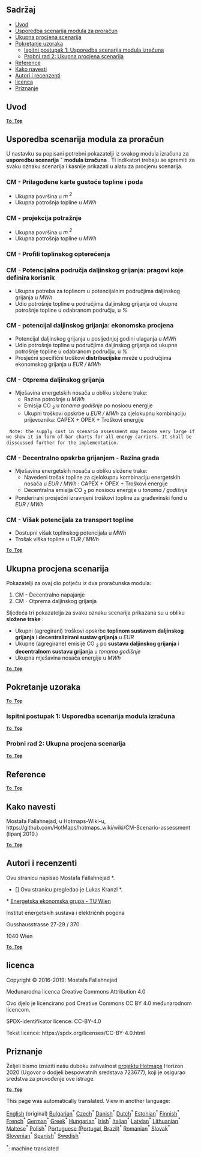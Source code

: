 <h2> Sadržaj </h2><ul><li> <a href="#introduction">Uvod</a> </li><li> <a href="#Calculation-module-scenario-comparison">Usporedba scenarija modula za proračun</a> </li><li> <a href="#Overall-scenario-assessment">Ukupna procjena scenarija</a> </li><li> <a href="#sample-run">Pokretanje uzoraka</a> <ul><li> <a href="#test-run-1-calculation-module-scenario-comparison">Ispitni postupak 1: Usporedba scenarija modula izračuna</a> </li><li> <a href="#test-run-2-overall-scenario-assessment">Probni rad 2: Ukupna procjena scenarija</a> </li></ul></li><li> <a href="#references">Reference</a> </li><li> <a href="#how-to-cite">Kako navesti</a> </li><li> <a href="#authors-and-reviewers">Autori i recenzenti</a> </li><li> <a href="#license">licenca</a> </li><li> <a href="#acknowledgement">Priznanje</a> </li></ul><h2> Uvod </h2><p><ins> <code><strong><a href="#table-of-contents">To Top</a></strong></code> </ins> </p><h2> Usporedba scenarija modula za proračun </h2><p> U nastavku su popisani potrebni pokazatelji iz svakog modula izračuna za <strong>usporedbu scenarija</strong> &quot; <strong>modula izračuna</strong> . Ti indikatori trebaju se spremiti za svaku oznaku scenarija i kasnije prikazati u alatu za procjenu scenarija. </p><h3> CM - Prilagođene karte gustoće topline i poda </h3><ul><li> Ukupna površina u <em><em>m <sup>2</sup></em></em> </li><li> Ukupna potrošnja topline u <em><em>MWh</em></em> </li></ul><h3> CM - projekcija potražnje </h3><ul><li> Ukupna površina u <em><em>m <sup>2</sup></em></em> </li><li> Ukupna potrošnja topline u <em><em>MWh</em></em> </li></ul><h3> CM - Profili toplinskog opterećenja </h3><h3> CM - Potencijalna područja daljinskog grijanja: pragovi koje definira korisnik </h3><ul><li> Ukupna potreba za toplinom u potencijalnim područjima daljinskog grijanja u <em><em>MWh</em></em> </li><li> Udio potrošnje topline u područjima daljinskog grijanja od ukupne potrošnje topline u odabranom području, u <em><em>%</em></em> </li></ul><h3> CM - potencijal daljinskog grijanja: ekonomska procjena </h3><ul><li> Potencijal daljinskog grijanja u posljednjoj godini ulaganja u <em><em>MWh</em></em> </li><li> Udio potrošnje topline u područjima daljinskog grijanja od ukupne potrošnje topline u odabranom području, u <em><em>%</em></em> </li><li> Prosječni specifični troškovi <strong>distribucijske</strong> mreže u područjima ekonomskog grijanja u <em><em>EUR / MWh</em></em> </li></ul><h3> CM - Otprema daljinskog grijanja </h3><ul><li> Mješavina energetskih nosača u obliku složene trake: <ul><li> Razina potrošnje u <em><em>MWh</em></em> </li><li> Emisija CO <sub>2</sub> u <em><em>tonama godišnje</em></em> po nosiocu energije </li><li> Ukupni troškovi opskrbe u <em><em>EUR / MWh</em></em> za cjelokupnu kombinaciju prijevoznika: CAPEX + OPEX + Troškovi energije </li></ul></li></ul><pre> <code>Note: the supply cost in scenario assessment may become very large if we show it in form of bar charts for all energy carriers. It shall be disscussed further for the implementation.</code> </pre><h3> CM - Decentralno opskrba grijanjem - Razina grada </h3><ul><li> Mješavina energetskih nosača u obliku složene trake: <ul><li> Navedeni trošak topline za cjelokupnu kombinaciju energetskih nosača u <em><em>EUR / MWh</em></em> : CAPEX + OPEX + Troškovi energije </li><li> Decentralna emisija CO <sub>2</sub> po nosiocu energije u <em><em>tonama / godišnje</em></em> </li></ul></li><li> Ponderirani prosječni izravnjeni troškovi topline za građevinski fond u <em><em>EUR / MWh</em></em> </li></ul><h3> CM - Višak potencijala za transport topline </h3><ul><li> Dostupni višak toplinskog potencijala u <em><em>MWh</em></em> </li><li> Trošak viška topline u <em><em>EUR / MWh</em></em> </li></ul><p><ins> <code><strong><a href="#table-of-contents">To Top</a></strong></code> </ins> </p><h2> Ukupna procjena scenarija </h2><p> Pokazatelji za ovaj dio potječu iz dva proračunska modula: </p><ol><li> CM - Decentralno napajanje </li><li> CM - Otprema daljinskog grijanja </li></ol><p> Sljedeća tri pokazatelja za svaku oznaku scenarija prikazana su u obliku <strong>složene trake</strong> : </p><ul><li> Ukupni (agregirani) troškovi opskrbe <strong>toplinom sustavom daljinskog grijanja</strong> i <strong>decentralizirani sustav grijanja</strong> u <em><em>EUR</em></em> </li><li> Ukupne (agregirane) emisije CO <sub>2</sub> po <strong>sustavu daljinskog grijanja</strong> i <strong>decentralnom sustavu grijanja</strong> u <em><em>tonama godišnje</em></em> </li><li> Ukupna mješavina nosača energije u <em><em>MWh</em></em> </li></ul><p><ins> <code><strong><a href="#table-of-contents">To Top</a></strong></code> </ins> </p><h2> Pokretanje uzoraka </h2><p><ins> <code><strong><a href="#table-of-contents">To Top</a></strong></code> </ins> </p><h3> Ispitni postupak 1: Usporedba scenarija modula izračuna </h3><p><ins> <code><strong><a href="#table-of-contents">To Top</a></strong></code> </ins> </p><h3> Probni rad 2: Ukupna procjena scenarija </h3><p><ins> <code><strong><a href="#table-of-contents">To Top</a></strong></code> </ins> </p><h2> Reference </h2><p><ins> <code><strong><a href="#table-of-contents">To Top</a></strong></code> </ins> </p><h2> Kako navesti </h2><p> Mostafa Fallahnejad, u Hotmaps-Wiki-u, https://github.com/HotMaps/hotmaps_wiki/wiki/CM-Scenario-assessment (lipanj 2019.) </p><p><ins> <code><strong><a href="#table-of-contents">To Top</a></strong></code> </ins> </p><h2> Autori i recenzenti </h2><p> Ovu stranicu napisao Mostafa Fallahnejad *. </p><ul><li> [] Ovu stranicu pregledao je Lukas Kranzl *. </li></ul><p> * <a href="https://eeg.tuwien.ac.at/">Energetska ekonomska grupa - TU Wien</a> </p><p> Institut energetskih sustava i električnih pogona </p><p> Gusshausstrasse 27-29 / 370 </p><p> 1040 Wien </p><p><ins> <code><strong><a href="#table-of-contents">To Top</a></strong></code> </ins> </p><h2> licenca </h2><p> Copyright © 2016-2019: Mostafa Fallahnejad </p><p> Međunarodna licenca Creative Commons Attribution 4.0 </p><p> Ovo djelo je licencirano pod Creative Commons CC BY 4.0 međunarodnom licencom. </p><p> SPDX-identifikator licence: CC-BY-4.0 </p><p> Tekst licence: https://spdx.org/licenses/CC-BY-4.0.html </p><h2> Priznanje </h2><p> Željeli bismo izraziti našu duboku zahvalnost <a href="https://www.hotmaps-project.eu">projektu Hotmaps</a> Horizon 2020 (Ugovor o dodjeli bespovratnih sredstava 723677), koji je osigurao sredstva za provođenje ove istrage. </p><p><ins> <code><strong><a href="#table-of-contents">To Top</a></strong></code> </ins> </p>

This page was automatically translated. View in another language:

[English](../en/CM-Scenario-assessment.md) (original) [Bulgarian](../bg/CM-Scenario-assessment.md)<sup>\*</sup>  [Czech](../cs/CM-Scenario-assessment.md)<sup>\*</sup> [Danish](../da/CM-Scenario-assessment.md)<sup>\*</sup> [Dutch](../nl/CM-Scenario-assessment.md)<sup>\*</sup> [Estonian](../et/CM-Scenario-assessment.md)<sup>\*</sup> [Finnish](../fi/CM-Scenario-assessment.md)<sup>\*</sup> [French](../fr/CM-Scenario-assessment.md)<sup>\*</sup> [German](../de/CM-Scenario-assessment.md)<sup>\*</sup> [Greek](../el/CM-Scenario-assessment.md)<sup>\*</sup> [Hungarian](../hu/CM-Scenario-assessment.md)<sup>\*</sup> [Irish](../ga/CM-Scenario-assessment.md)<sup>\*</sup> [Italian](../it/CM-Scenario-assessment.md)<sup>\*</sup> [Latvian](../lv/CM-Scenario-assessment.md)<sup>\*</sup> [Lithuanian](../lt/CM-Scenario-assessment.md)<sup>\*</sup> [Maltese](../mt/CM-Scenario-assessment.md)<sup>\*</sup> [Polish](../pl/CM-Scenario-assessment.md)<sup>\*</sup> [Portuguese (Portugal, Brazil)](../pt/CM-Scenario-assessment.md)<sup>\*</sup> [Romanian](../ro/CM-Scenario-assessment.md)<sup>\*</sup> [Slovak](../sk/CM-Scenario-assessment.md)<sup>\*</sup> [Slovenian](../sl/CM-Scenario-assessment.md)<sup>\*</sup> [Spanish](../es/CM-Scenario-assessment.md)<sup>\*</sup> [Swedish](../sv/CM-Scenario-assessment.md)<sup>\*</sup> 

<sup>\*</sup>: machine translated
